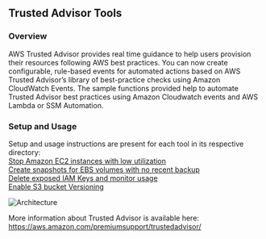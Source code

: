 ## Trusted Advisor Tools

### Overview
AWS Trusted Advisor provides real time guidance to help users provision their resources following AWS best practices. You can now create configurable, rule-based events for automated actions based on AWS Trusted Advisor’s library of best-practice checks using Amazon CloudWatch Events.
The sample functions provided help to automate Trusted Advisor best practices using Amazon Cloudwatch events and AWS Lambda or SSM Automation. 

### Setup and Usage

Setup and usage instructions are present for each tool in its respective directory: <br />
[Stop Amazon EC2 instances with low utilization](LowUtilizationEC2Instances/) <br />
[Create snapshots for EBS volumes with no recent backup](AmazonEBSSnapshots/) <br />
[Delete exposed IAM Keys and monitor usage](ExposedAccessKeys/)<br />
[Enable S3 bucket Versioning](S3BucketVersioning/)<br />

![Architecture](images/LowUtilizationEC2InstancesArchitecture.jpg)

More information about Trusted Advisor is available here: https://aws.amazon.com/premiumsupport/trustedadvisor/
